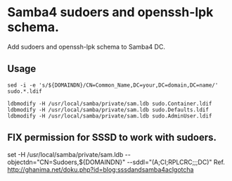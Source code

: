 Samba4 sudoers and openssh-lpk schema.
=======================================

Add sudoers and openssh-lpk schema to Samba4 DC.

Usage
-------

```
sed -i -e 's/${DOMAINDN}/CN=Common_Name,DC=your,DC=domain,DC=name/' sudo.*.ldif

ldbmodify -H /usr/local/samba/private/sam.ldb sudo.Container.ldif
ldbmodify -H /usr/local/samba/private/sam.ldb sudo.Defaults.ldif
ldbmodify -H /usr/local/samba/private/sam.ldb sudo.AdminUser.ldif
```

FIX permission for SSSD to work with sudoers.
----------------------------------------------
set -H /usr/local/samba/private/sam.ldb --objectdn="CN=Sudoers,${DOMAINDN}" --sddl="(A;CI;RPLCRC;;;DC)"
Ref.
http://ghanima.net/doku.php?id=blog:sssdandsamba4aclgotcha
